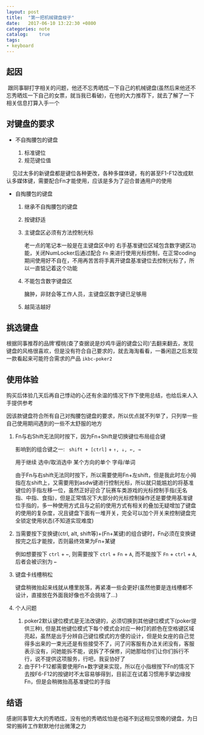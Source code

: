 ```yaml
---
layout: post
title:  "第一把机械键盘梭子"
date:   2017-06-10 13:22:30 +0800
categories: note
catalog:    true
tags: 
- keyboard
---
```


## 起因

  跟同事聊打字相关的问题，他还不忘秀晒炫一下自己的机械键盘(虽然后来他还不忘秀晒炫一下自己的女票，就当我已看破)，在他的大力推荐下，就去了解了一下相关信息打算入手一个

## 对键盘的要求

- 不自掏腰包的键盘

	1. 标准键位
	2. 规范键位值
	
    	见过太多的新键盘都是键位各种更改，各种多媒体键，有的甚至F1-F12改成默认多媒体键，需要配合Fn才能使用，应该是多为了迎合普通用户的使用

- 自掏腰包的键盘

	1. 继承不自掏腰包的键盘
	2. 按键舒适
	3. 主键盘区必须有方法控制光标
		
		老一点的笔记本一般是在主键盘区中的 右手基准键位区域包含数字键区功能，关闭NumLocker后通过配合 `Fn` 来进行使用光标控制，在正常coding期间使用好不自在，不用再苦苦将手离开键盘基准键位去控制光标了，所以一直惦记着这个功能
		
	4. 不能包含数字键盘区
		
		臃肿，非财会等工作人员，主键盘区数字键已足够用

	5. 越简洁越好

## 挑选键盘

根据同事推荐的品牌‘樱桃(查了查据说是炒鸡牛逼的键盘公司)’去翻来翻去，发现键盘的风格很喜欢，但是没有符合自己要求的，就去海淘看看，一番闲逛之后发现一款看起来可能符合需求的产品 `ikbc-poker2`

## 使用体验

购买后体验几天后再自己悸动的心还有余温的情况下作下使用总结，也给后来人入手提供参考

因该款键盘符合所有自己对掏腰包键盘的要求，所以优点就不列举了，只列举一些自己使用期间遇到的一些不太舒服的地方

1. Fn与右Shift无法同时按下，因为Fn+Shift是切换键位布局组合键

	影响到的组合键之一: ` shift + [ctrl]` + `↑, ↓, ←, →`
	
	用于继续 选中/取消选中 某个方向的单个 字母/单词
		
	由于Fn与右shift无法同时按下，所以需要使用Fn+左shift，但是我此时左小拇指在左shift上，又需要用到asdw键进行控制光标，所以就只能尴尬的将基准键位的手指左移一位，虽然正好迎合了玩赛车类游戏的光标控制手指(无名指、中指、食指)，但是正常情况下大部分的光标控制操作还是要使用基准键位手指的，多一种使用方式且与之前的使用方式有相关的叠加无疑增加了键盘的使用的复杂度，况且键盘下面有一堆开关，完全可以加个开关来控制键盘完全锁定使用状态(不知道实现难度)
		
2. 当需要按下变换键(ctrl, alt, shift等)+(Fn+某键)的组合键时，Fn必须在变换键按完之后才能按，否则最终效果为Fn+某键

	例如想要按下 `ctrl` + `←`, 则需要按下 `ctrl` + `Fn` + `A`, 而不能按下 `Fn` + `ctrl` + `A`, 后者会被识别为 `←`
	
3. 键盘卡线槽稍松

	键盘稍微抬起来线就从槽里脱落，再紧凑一些会更好(虽然他要是连线槽都不设计，直接放在外面我好像也不会挑啥了...)
	
4. 个人问题

	1. poker2默认键位模式是无法改键的，必须切换到其他键位模式下(poker提供三种), 但是其他键位模式下每个模式会对应一种灯的颜色在空格键区域亮起，虽然是出于分辨自己键位模式的方便的设计，但是处女座的自己觉得多出来的一束光还是有些接受不了，问了问客服有办法关闭没有，客服表示没有，问她能拆不能，说拆了不保修，问她那给你们让你们拆行不行，说不提供这项服务，行吧，我妥协好了
	2. 由于F1-F12都需要使用Fn+数字键来实现，所以在小指根按下Fn的情况下去按F6-F12的按键时不太容易够得到，目前正在试着习惯用手掌边缘按Fn，但是会稍微抬高基准键位的手指

## 结语

感谢同事管大大的秀晒炫，没有他的秀晒炫怕是也碰不到这相见恨晚的键盘，为日常的搬砖工作默默地付出微薄之力
